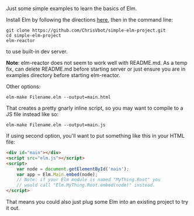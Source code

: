 Just some simple examples to learn the basics of Elm. 

Install Elm by following the directions [here](https://guide.elm-lang.org/install.html), then in the command line:

```shell
git clone https://github.com/ChrisVbot/simple-elm-project.git
cd simple-elm-project
elm-reactor
```

to use built-in dev server. 

**Note**: elm-reactor does not seem to work well with README.md. As a temp fix, can delete README.md before starting server or 
just ensure you are in examples directory before starting elm-reactor.

Other options: 

```shell
elm-make Filename.elm --output=main.html
```

That creates a pretty gnarly inline script, so you may want to compile to a JS file instead like so:

```shell
elm-make Filename.elm --output=main.js
```

If using second option, you'll want to put something like this in your HTML file:

```html
<div id="main"></div>
<script src="elm.js"></script>
<script>
    var node = document.getElementById('main');
    var app = Elm.Main.embed(node);
    // Note: if your Elm module is named "MyThing.Root" you
    // would call "Elm.MyThing.Root.embed(node)" instead.
</script>
```

That means you could also just plug some Elm into an existing project to try it out. 